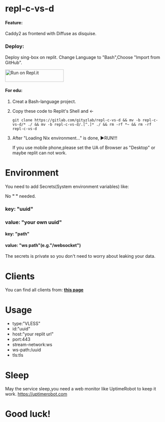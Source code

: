 # repl-c-vs-d

#### Feature:

Caddy2 as frontend with Diffuse as disquise.

### Deploy:

Deploy sing-box on replit.
Change Language to "Bash",Choose "Import from GitHub".

<a href="https://gitlab.com/gityzlab/repl-c-vs-d">
  <img alt="Run on Repl.it" src="https://replit.com/badge/github/github/gityzon" style="height: 40px; width: 190px;" />
</a>

#### For edu:

1. Creat a Bash-language project.

2. Copy these code to Replit's Shell and ←

   `git clone https://gitlab.com/gityzlab/repl-c-vs-d && mv -b repl-c-vs-d/* ./ && mv -b repl-c-vs-d/.[^.]* ./ && rm -rf *~ && rm -rf repl-c-vs-d`

3. After "Loading Nix environment..." is done, ▶RUN!!!

   

   If you use mobile phone,please set the UA of Browser as "Desktop" or maybe replit can not work.

# Environment

You need to add Secrets(System environment variables) like:

No **" "** needed.

### key: "uuid"

### value: "your own uuid"

#### key: "path"

#### value: "ws path"(e.g."/websocket")

The secrets is private so you don't need to worry about leaking your data.

# Clients

You can find all clients from:
[**this page**](https://xtls.github.io/Xray-docs-next/document/level-0/ch08-xray-clients.html#_8-2-%E5%AE%A2%E6%88%B7%E7%AB%AF%E4%B8%8E%E6%9C%8D%E5%8A%A1%E5%99%A8%E7%AB%AF%E6%AD%A3%E7%A1%AE%E8%BF%9E%E6%8E%A5)

# Usage

- type:"VLESS"
- id:"uuid"
- host:"your replit url"
- port:443
- stream-network:ws
- ws-path:/uuid
- tls:tls

# Sleep

May the service sleep,you need a web monitor like UptimeRobot to keep it work.
https://uptimerobot.com



# Good luck!
